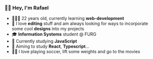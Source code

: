 ### 👋🏻 Hey, I'm Rafael 


- 🧑🏻‍💻 22 years old, currently learning **web-development**
- 🎨 I love **editing** stuff and am always looking for ways to incorporate some cool **designs** into my projects
- 🎓 **Information Systems** student @ FURG
- 📖 Currently studying **JavaScript**
- 🌱 Aiming to study **React**, **Typescript**...
- 🏋🏻 I love playing soccer, lift some weights and go to the movies 

